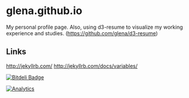 glena.github.io
===============

My personal profile page.
Also, using d3-resume to visualize my working experience and studies. (https://github.com/glena/d3-resume)

Links
-----
http://jekyllrb.com/
http://jekyllrb.com/docs/variables/

[![Bitdeli Badge](https://d2weczhvl823v0.cloudfront.net/glena/glena.github.io/trend.png)](https://bitdeli.com/free "Bitdeli Badge")

[![Analytics](https://ga-beacon.appspot.com/UA-32429094-1/glena/glena.github.io)](https://github.com/glena/glena.github.io)
